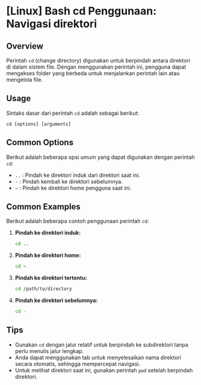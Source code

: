 # [Linux] Bash cd Penggunaan: Navigasi direktori

## Overview
Perintah `cd` (change directory) digunakan untuk berpindah antara direktori di dalam sistem file. Dengan menggunakan perintah ini, pengguna dapat mengakses folder yang berbeda untuk menjalankan perintah lain atau mengelola file.

## Usage
Sintaks dasar dari perintah `cd` adalah sebagai berikut:

```
cd [options] [arguments]
```

## Common Options
Berikut adalah beberapa opsi umum yang dapat digunakan dengan perintah `cd`:

- `..` : Pindah ke direktori induk dari direktori saat ini.
- `-` : Pindah kembali ke direktori sebelumnya.
- `~` : Pindah ke direktori home pengguna saat ini.

## Common Examples
Berikut adalah beberapa contoh penggunaan perintah `cd`:

1. **Pindah ke direktori induk:**
   ```bash
   cd ..
   ```

2. **Pindah ke direktori home:**
   ```bash
   cd ~
   ```

3. **Pindah ke direktori tertentu:**
   ```bash
   cd /path/to/directory
   ```

4. **Pindah ke direktori sebelumnya:**
   ```bash
   cd -
   ```

## Tips
- Gunakan `cd` dengan jalur relatif untuk berpindah ke subdirektori tanpa perlu menulis jalur lengkap.
- Anda dapat menggunakan tab untuk menyelesaikan nama direktori secara otomatis, sehingga mempercepat navigasi.
- Untuk melihat direktori saat ini, gunakan perintah `pwd` setelah berpindah direktori.
